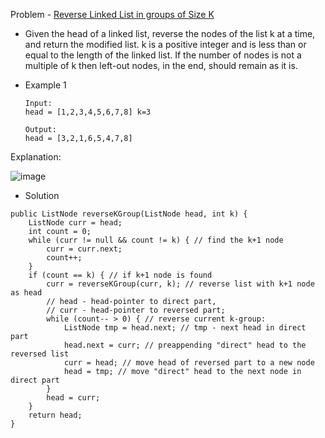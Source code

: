 Problem - [Reverse Linked List in groups of Size K](https://leetcode.com/problems/reverse-nodes-in-k-group/)

- Given the head of a linked list, reverse the nodes of the list k at a time, and return the modified list. k is a positive integer and is less than or equal to the length of the linked list. If the number of nodes is not a multiple of k then left-out nodes, in the end, should remain as it is.

- Example 1

      Input:
      head = [1,2,3,4,5,6,7,8] k=3

      Output:
      head = [3,2,1,6,5,4,7,8]

Explanation: 

![image](https://user-images.githubusercontent.com/101946115/208021001-b0a3fccf-6819-47f9-94e3-14986974a846.png)

- Solution

```
public ListNode reverseKGroup(ListNode head, int k) {
    ListNode curr = head;
    int count = 0;
    while (curr != null && count != k) { // find the k+1 node
        curr = curr.next;
        count++;
    }
    if (count == k) { // if k+1 node is found
        curr = reverseKGroup(curr, k); // reverse list with k+1 node as head
        // head - head-pointer to direct part, 
        // curr - head-pointer to reversed part;
        while (count-- > 0) { // reverse current k-group: 
            ListNode tmp = head.next; // tmp - next head in direct part
            head.next = curr; // preappending "direct" head to the reversed list 
            curr = head; // move head of reversed part to a new node
            head = tmp; // move "direct" head to the next node in direct part
        }
        head = curr;
    }
    return head;
}
```
